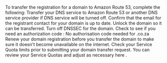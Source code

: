 To transfer the registration for a domain to Amazon Route 53, complete the following:
Transfer your DNS service to Amazon Route 53 or another DNS service provider if DNS service will be turned off.
Confirm that the email for the registrant contact for your domain is up to date.
Unlock the domain so it can be transferred.
Turn off DNSSEC for the domain.
Check to see if you need an authorization code : No authorisation code needed for .co.za
Renew your domain registration before you transfer the domain to make sure it doesn't become unavailable on the internet.
Check your Service Quota limits prior to submitting your domain transfer request. You can review your Service Quotas and adjust as necessary here .
